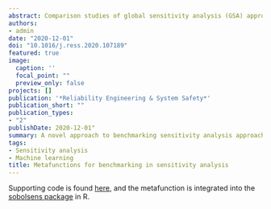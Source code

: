```yaml
---
abstract: Comparison studies of global sensitivity analysis (GSA) approaches are limited in that they are performed on a single model or a small set of test functions, with a limited set of sample sizes and dimensionalities. This work introduces a flexible ‘metafunction’ framework to benchmarking which randomly generates test problems of varying dimensionality and functional form using random combinations of plausible basis functions, and a range of sample sizes. The metafunction is tuned to mimic the characteristics of real models, in terms of the type of model response and the proportion of active model inputs. To demonstrate the framework, a comprehensive comparison of ten GSA approaches is performed in the screening setting, considering functions with up to 100 dimensions and up to 1000 model runs. The methods examined range from recent metamodelling approaches to elementary effects and Monte Carlo estimators of the Sobol’ total effect index. The results give a comparison in unprecedented depth, and show that on average and in the setting investigated, Monte Carlo estimators, particularly the VARS estimator, outperform metamodels. Indicatively, metamodels become competitive at around 10–20 runs per model input, but at lower ratios sampling-based approaches are more effective as a screening tool.
authors:
- admin
date: "2020-12-01"
doi: "10.1016/j.ress.2020.107189"
featured: true
image:
  caption: ''
  focal_point: ""
  preview_only: false
projects: []
publication: '*Reliability Engineering & System Safety*'
publication_short: ""
publication_types:
- "2"
publishDate: 2020-12-01"
summary: A novel approach to benchmarking sensitivity analysis approaches using highly flexible "metafunctions".
tags:
- Sensitivity analysis
- Machine learning
title: Metafunctions for benchmarking in sensitivity analysis
---
```


Supporting code is found [here](http://dx.doi.org/10.13140/RG.2.2.15667.66081), and the metafunction is integrated into the [sobolsens package](https://cran.r-project.org/package=sensobol) in R.
